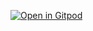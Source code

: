 [![Open in Gitpod](https://gitpod.io/button/open-in-gitpod.svg)](https://gitpod.io#https://github.com/andtechstudios/piezo)